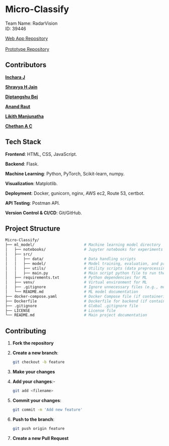 
# Micro-Classify
Team Name: RadarVision <br>
ID: 39446<br>

[Web App Repository](https://github.com/Incharajayaram/micro-doppler-web-app)<br>
<br>[Prototype Repository](https://github.com/Incharajayaram/streamlit-app-microclassify)</br>








 



## Contributors 

**[Inchara J](https://github.com/Incharajayaram)**<br>

**[Shravya H Jain](https://github.com/shravya312)**<br>

**[Diptangshu Bej](https://github.com/DiptangshuBej)**<br>

**[Anand Raut](https://github.com/Anand-Raut9)**<br>

**[Likith Manjunatha](https://github.com/Likith-m-22)**<br>

**[Chethan A C](https://github.com/chethanac15)**<br>

## Tech Stack

**Frontend**: HTML, CSS, JavaScript.<br>

**Backend**: Flask.<br>

**Machine Learning**: Python, PyTorch, Scikit-learn, numpy.<br>

**Visualization**: Matplotlib.<br>

**Deployment**: Docker, gunicorn, nginx, AWS ec2, Route 53, certbot.<br>

**API Testing**: Postman API.<br>

**Version Control & CI/CD**: Git/GitHub.<br>

## Project Structure

```sh
Micro-Classify/
├── ml_model/                      # Machine learning model directory
│   ├── notebooks/                 # Jupyter notebooks for experiments and model training
│   ├── src/
│   │   ├── data/                  # Data handling scripts
│   │   ├── model/                 # Model training, evaluation, and prediction scripts
│   │   ├── utils/                 # Utility scripts (data preprocessing, visualization)
│   │   ├── main.py                # Main script python file to run the pretrained moddel
│   ├── requirements.txt           # Python dependencies for ML
│   ├── venv/                      # Virtual environment for ML
│   ├── .gitignore                 # Ignore unnecessary files (e.g., model weights, virtual env)
│   └── README.md                  # ML model documentation
├── docker-compose.yaml            # Docker Compose file (if containerizing)
├── Dockerfile                     # Dockerfile for backend (if containerizing)
├── .gitignore                     # Global .gitignore file
├── LICENSE                        # License file
└── README.md                      # Main project documentation
```

## Contributing

1. **Fork the repository**
2. **Create a new branch**:

   ```sh
   git checkout -b feature
   ```

3. **Make your changes**
4. **Add your changes**:-

   ```sh
   git add <filename>
   ```
5. **Commit your changes**:

   ```sh
   git commit -m 'Add new feature'
   ```

6. **Push to the branch**:

   ```sh
   git push origin feature
   ```

7. **Create a new Pull Request**
